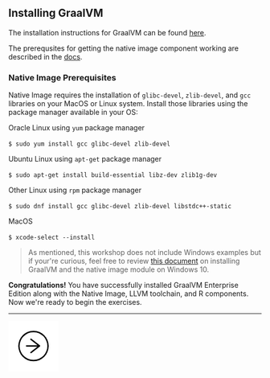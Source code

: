 ## Installing GraalVM
The installation instructions for GraalVM can be found [here](https://docs.oracle.com/en/graalvm/enterprise/20/docs/getting-started/installation-linux/).

The prerequsites for getting the native image component working are described in the [docs](https://docs.oracle.com/en/graalvm/enterprise/20/docs/reference-manual/enterprise-native-image/).

### Native Image Prerequisites

Native Image requires the installation of `glibc-devel`, `zlib-devel`, and `gcc` libraries on your MacOS or Linux system. Install those libraries using the package manager available in your OS:

Oracle Linux using `yum` package manager

`$ sudo yum install gcc glibc-devel zlib-devel`

Ubuntu Linux using `apt-get` package manager

`$ sudo apt-get install build-essential libz-dev zlib1g-dev`

Other Linux using `rpm` package manager

`$ sudo dnf install gcc glibc-devel zlib-devel libstdc++-static`

MacOS

`$ xcode-select --install`

>As mentioned, this workshop does not include Windows examples but if your're curious, feel free to review [this document](https://swseighman.github.io/Native-Image-Windows/) on installing GraalVM and the native image module on Windows 10.

**Congratulations!** You have successfully installed GraalVM Enterprise Edition along with the Native Image, LLVM toolchain, and R components.  Now we're ready to begin the exercises.

---
<a href="../ex01/">
    <img src="../images/noun_Next_511450_100.png"/>
</a>